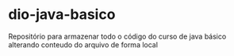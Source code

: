 # dio-java-basico
Repositório para armazenar todo o código do curso de java básico
alterando conteudo do arquivo de forma local


